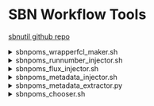 # SBN Workflow Tools

[sbnutil github repo](https://github.com/SBNSoftware/sbnutil)

<details>
<summary>sbnpoms_wrapperfcl_maker.sh</summary>
<pre>

Purpose: Make an empty wrapper fcl file.

Usage: sbnpoms_wrapperfcl_maker.sh [options]

Options:

-h|-?|--help        - Print help message.
--fclname &lt;fcl&gt;     - Wrapped fcl file.
--wrappername &lt;fcl&gt; - Wrapper fcl file.  

</pre>
</details>

<details>
<summary>sbnpoms_runnumber_injector.sh</summary>
<pre>

Purpose: Append run and subrun overrides to fcl file.
         Subrun follows \$PROCESS+1, and wraps by incrementing
         the run number when the subrun exceeds the maximum.

Usage: sbnpoms_runnumber_injector.sh [options]

Options:

-h|-?|--help          - Print help message.
--fcl &lt;fcl&gt;           - Fcl file to append (default standard output).
--subruns_per_run &lt;n&gt; - Number of subruns per run (default 100).
--process &lt;process&gt;   - Specify process number (default \$PROCESS).
--run &lt;run&gt;           - Specify base run number (default 1).

</pre>
</details>

<details>
<summary>sbnpoms_flux_injector.sh</summary>
<pre>

Purpose: Add genie flux-related overrides to fcl file.

Usage: sbnpoms_flux_injector.sh [options]

Options:

-h|-?|--help                - Print help message.
--fcl &lt;fcl&gt;                 - Fcl file to append (default standard output).
--flux_copy_method &lt;method&gt; - Flux copy method (default "IFDH").
--max_flux_file_mb &lt;n&gt;      - Maximum size of flux files to copy (default GENIEGen decides).

</pre>
</details>

<details>
<summary>sbnpoms_metadata_injector.sh</summary>
<pre>

Purpose: Append SAM metadata overrides to a fcl file.

Usage: sbnpoms_metadata_injector.sh [options]

General options:

-h|-?|--help                  - Print help message.
--inputfclname &lt;fcl file&gt;     - Fcl file to append to.

Options for overriding SAM built-in metadata (service FileCatalogMetadata).

--mdappfamily &lt;family&gt;        - Application family.
--mdappversion &lt;version&gt;      - Appliction version.
--mdfiletype &lt;file_type&gt;      - File type.
--mdruntype &lt;run_type&gt;        - Run type.
--mdgroupname &lt;group&gt;         - Group.

Options for overriding experiment-specific metadata.

--mdfclname &lt;fcl file&gt;        - Fcl file name to store in metadata.
--mdprojectname &lt;project&gt;     - Project name.
--mdprojectstage &lt;stage&gt;      - Project stage.
--mdprojectversion &lt;version&gt;  - Project version.
--mdprojectsoftware &lt;product&gt; - Top level ups product.
--mdproductionname &lt;campaign&gt; - Campaign name.
--mdproductiontype &lt;type&gt;     - Campaign type.

Options for non-artroot files.

--tfilemdjsonname &lt;json name&gt; - Name of TFile json file.
--cafname         &lt;caf name&gt;  - Name of caf file.

</pre>
</details>

<details>
<summary>sbnpoms_metadata_extractor.py</summary>
<pre>

Purpose: SAM metadata extractor for artroot and non-artroot files.
         Use sam_metadata_dumper to extract internal sam metadata from
         artroot files.  Otherwise, read metadata from associated .json
         file.  Json format metadata written to standard output.

Usage:

sbnpoms_metadata_extractor.py [options] &lt;file&gt;

Arguments:

&lt;file&gt; - Path of file.

Options:

-h|--help - Print help.
-e|--experiment &lt;exp&gt; - Experiment (default $SAM_EXPERIMENT).

</pre>
</details>

<details>
<summary>sbnpoms_chooser.sh</summary>
<pre>
Purpose: Select artroot file(s), and perform various other "between exe"
         operations.

Usage: sbnpoms_chooser.sh [options]

Options:

-h|--help        - Print help message.
-S &lt;list&gt;        - Specify list file to receive chosen files (default none).
-d &lt;directory&gt;   - Specify directory to search for root files (default ".").
-n &lt;n&gt;           - Number of artroot files to choose (default 1).
--[no]metadata   - [Do not] extract metadata (using sbnpoms_metadata_extractor.py) 
                   for any artroot file in the input directory into a matching 
                   .json file, if the .json file doesn't already exist.
                   Default is to extract metadata.
--delete &lt;list&gt;  - Delete files in the specified list file.
--[no]match      - [Do not] match unpaired non-artroot root files and 
                   unpaired json files.  Rename json file to match root file.
                   Default is to match.
--max_length &lt;n&gt; - Maximum file name length (0=no limit, default 200).
--unique         - Ensure that .root file names are unique (rename). 
</pre>
</details>